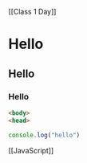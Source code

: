 [[Class 1 Day]]

# Hello
## Hello
### Hello

```html
<body>
<head>

```
```js
console.log("hello")
```

[[JavaScript]]